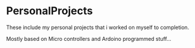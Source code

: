 # PersonalProjects

These include my personal projects that i worked on myself to completion.

Mostly based on Micro controllers and Ardoino programmed stuff...
